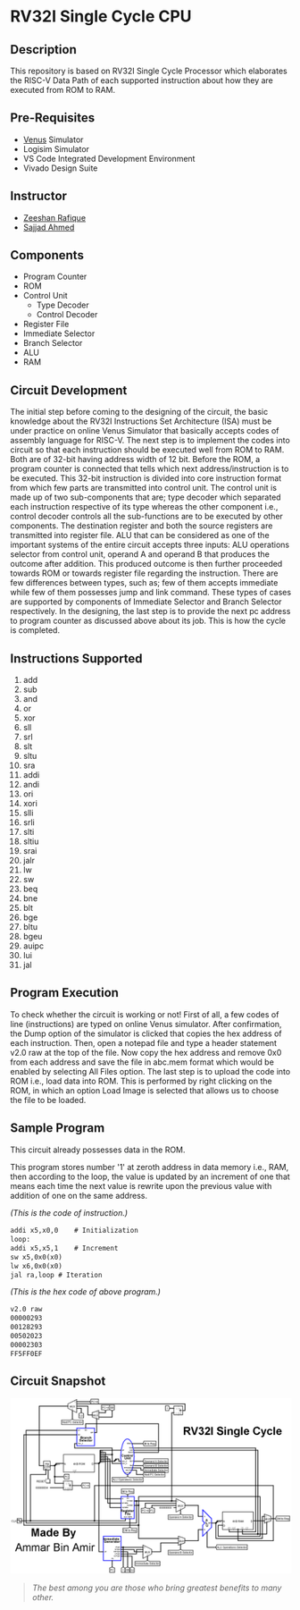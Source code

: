 # RV32I Single Cycle CPU

## **Description**

This repository is based on RV32I Single Cycle Processor which elaborates the RISC-V Data Path of each supported instruction about how they are executed from ROM to RAM.

## **Pre-Requisites**

- [Venus](https://venus.cs61c.org/) Simulator
- Logisim Simulator
- VS Code Integrated Development Environment
- Vivado Design Suite

## **Instructor**

- [Zeeshan Rafique](https://github.com/zeeshanrafique23)
- [Sajjad Ahmed](https://github.com/sajjadahmed677)

## **Components**

- Program Counter
- ROM
- Control Unit
	- Type Decoder
	- Control Decoder
- Register File
- Immediate Selector
- Branch Selector
- ALU
- RAM

## **Circuit Development**

The initial step before coming to the designing of the circuit, the basic knowledge about the RV32I Instructions Set Architecture (ISA) must be under practice on online Venus Simulator that basically accepts codes of assembly language for RISC-V. The next step is to implement the codes into circuit so that each instruction should be executed well from ROM to RAM. Both are of 32-bit having address width of 12 bit. Before the ROM, a program counter is connected that tells which next address/instruction is to be executed. This 32-bit instruction is divided into core instruction format from which few parts are transmitted into control unit. The control unit is made up of two sub-components that are; type decoder which separated each instruction respective of its type whereas the other component i.e., control decoder controls all the sub-functions are to be executed by other components. The destination register and both the source registers are transmitted into register file. ALU that can be considered as one of the important systems of the entire circuit accepts three inputs: ALU operations selector from control unit, operand A and operand B that produces the outcome after addition. This produced outcome is then further proceeded towards ROM or towards register file regarding the instruction. There are few differences between types, such as; few of them accepts immediate while few of them possesses jump and link command. These types of cases are supported by components of Immediate Selector and Branch Selector respectively. In the designing, the last step is to provide the next pc address to program counter as discussed above about its job. This is how the cycle is completed.

## **Instructions Supported**

1)	add
2)	sub
3)	and
4)	or
5)	xor
6)	sll
7)	srl
8)	slt
9)	sltu
10)	sra
11)	addi
12)	andi
13)	ori
14)	xori
15)	slli
16)	srli
17)	slti
18)	sltiu
19)	srai
20)	jalr
21)	lw
22)	sw
23)	beq
24)	bne
25)	blt
26)	bge
27)	bltu
28)	bgeu
29)	auipc
30)	lui
31)	jal

## **Program Execution**

To check whether the circuit is working or not! First of all, a few codes of line (instructions) are typed on online Venus simulator. After confirmation, the Dump option of the simulator is clicked that copies the hex address of each instruction. Then, open a notepad file and type a header statement v2.0 raw at the top of the file. Now copy the hex address and remove 0x0 from each address and save the file in abc.mem format which would be enabled by selecting All Files option. The last step is to upload the code into ROM i.e., load data into ROM. This is performed by right clicking on the ROM, in which an option Load Image is selected that allows us to choose the file to be loaded.

## **Sample Program**

This circuit already possesses data in the ROM.

This program stores number '1' at zeroth address in data memory i.e., RAM, then according to the loop, the value is updated by an increment of one that means each time the next value is rewrite upon the previous value with addition of one on the same address.

_(This is the code of instruction.)_

```
addi x5,x0,0	# Initialization
loop:
addi x5,x5,1	# Increment
sw x5,0x0(x0)
lw x6,0x0(x0)
jal ra,loop	# Iteration
```

_(This is the hex code of above program.)_

```
v2.0 raw
00000293
00128293
00502023
00002303
FF5FF0EF
```

## **Circuit Snapshot**

![Snapshot of RV32I Single Cycle CPU Ciruit on Logisim](Image.png)

>_The best among you are those who bring greatest benefits to many other._
